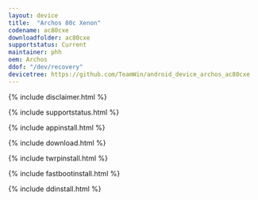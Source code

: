 ```yaml
---
layout: device
title:  "Archos 80c Xenon"
codename: ac80cxe
downloadfolder: ac80cxe
supportstatus: Current
maintainer: phh
oem: Archos
ddof: "/dev/recovery"
devicetree: https://github.com/TeamWin/android_device_archos_ac80cxe
---
```


{% include disclaimer.html %}

{% include supportstatus.html %}

{% include appinstall.html %}

{% include download.html %}

{% include twrpinstall.html %}

{% include fastbootinstall.html %}

{% include ddinstall.html %}
